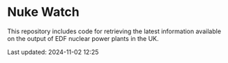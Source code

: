 # Nuke Watch

This repository includes code for retrieving the latest information available on the output of EDF nuclear power plants in the UK.

Last updated: 2024-11-02 12:25